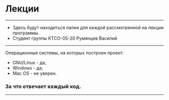 # Лекции
---
+ Здесь будут находиться папки для каждой рассмотренной на лекции программы.
+ Студент группы КТСО-05-20 Румянцев Василий
---
Операционные системы, на которых построен проект:
+ GNU/Linux - да;
+ Windows - да;
+ Mac OS - не уверен.
### <a name="За что отвечает каждый код">За что отвечает каждый код.</a>
___